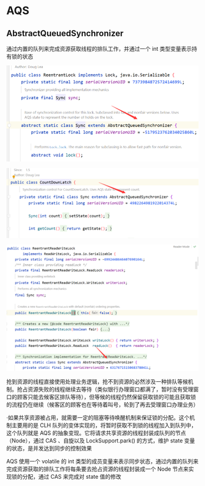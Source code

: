 #  AQS

## AbstractQueuedSynchronizer

通过内置的队列来完成资源获取线程的排队工作，并通过一个 int 类型变量表示持有锁的状态

![image-20210124165245043](/interview/image-20210124165245043.png)

![image-20210124165319381](/interview/image-20210124165319381.png)

![image-20210124165433352](/interview/image-20210124165433352.png)

抢到资源的线程直接使用处理业务逻辑，抢不到资源的必然涉及一种排队等候机制。抢占资源失败的线程继续去等待（类似银行办理窗口都满了，暂时没有受理窗口的顾客只能去候客区排队等待），但等候的线程仍然保留获取锁的可能且获取锁的流程仍在继续（候客区的顾客也在等待着叫号，轮到了再去受理窗口办理业务）

·如果共享资源被占用，就需要一定的阻塞等待唤醒机制来保证锁的分配。这个机制主要用的是 CLH 队列的变体实现的，将暂时获取不到锁的线程加入到队列中，这个队列就是 AQS 的抽象变现。它将请求共享资源的线程封装成队列的节点（Node），通过 CAS 、自旋以及 LockSupport.park() 的方式，维护 state 变量的状态，是并发达到同步的控制效果

AQS 使用一个 volatile 的 int 类型的成员变量来表示同步状态，通过内置的队列来完成资源获取的排队工作将每条要去抢占资源的线程封装成一个 Node 节点来实现锁的分配，通过 CAS 来完成对 state 值的修改


